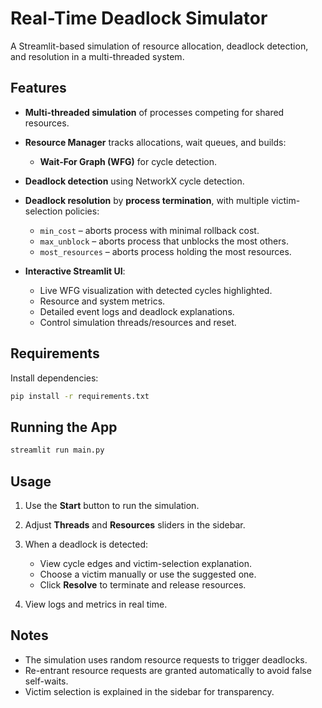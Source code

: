 # Real-Time Deadlock Simulator

A Streamlit-based simulation of resource allocation, deadlock detection, and resolution in a multi-threaded system.

## Features

* **Multi-threaded simulation** of processes competing for shared resources.
* **Resource Manager** tracks allocations, wait queues, and builds:

  * **Wait-For Graph (WFG)** for cycle detection.
* **Deadlock detection** using NetworkX cycle detection.
* **Deadlock resolution** by **process termination**, with multiple victim-selection policies:

  * `min_cost` – aborts process with minimal rollback cost.
  * `max_unblock` – aborts process that unblocks the most others.
  * `most_resources` – aborts process holding the most resources.
* **Interactive Streamlit UI**:

  * Live WFG visualization with detected cycles highlighted.
  * Resource and system metrics.
  * Detailed event logs and deadlock explanations.
  * Control simulation threads/resources and reset.

## Requirements

Install dependencies:

```bash
pip install -r requirements.txt
```

## Running the App

```bash
streamlit run main.py
```

## Usage

1. Use the **Start** button to run the simulation.
2. Adjust **Threads** and **Resources** sliders in the sidebar.
3. When a deadlock is detected:

   * View cycle edges and victim-selection explanation.
   * Choose a victim manually or use the suggested one.
   * Click **Resolve** to terminate and release resources.
4. View logs and metrics in real time.

## Notes

* The simulation uses random resource requests to trigger deadlocks.
* Re-entrant resource requests are granted automatically to avoid false self-waits.
* Victim selection is explained in the sidebar for transparency.
